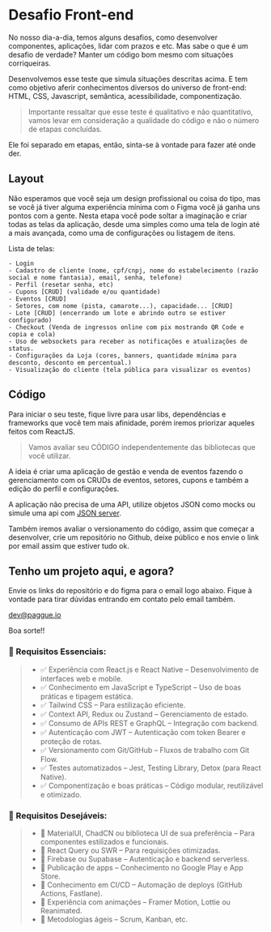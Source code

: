 # Desafio Front-end

No nosso dia-a-dia, temos alguns desafios, como desenvolver componentes, aplicações, lidar com prazos e etc. Mas sabe o que é um desafio de verdade? Manter um código bom mesmo com situações corriqueiras.

Desenvolvemos esse teste que simula situações descritas acima. E tem como objetivo aferir conhecimentos diversos do universo de front-end: HTML, CSS, Javascript, semântica, acessibilidade, componentização.

> Importante ressaltar que esse teste é qualitativo e não quantitativo, vamos levar em consideração a qualidade do código e não o número de etapas concluídas.

Ele foi separado em etapas, então, sinta-se à vontade para fazer até onde der.

## Layout

Não esperamos que você seja um design profissional ou coisa do tipo, mas se você já tiver alguma experiência mínima com o Figma você já ganha uns pontos com a gente.
Nesta etapa você pode soltar a imaginação e criar todas as telas da aplicação, desde uma simples como uma tela de login até a mais avançada, como uma de configurações ou listagem de itens.

Lista de telas:

	- Login
	- Cadastro de cliente (nome, cpf/cnpj, nome do estabelecimento (razão social e nome fantasia), email, senha, telefone)
	- Perfil (resetar senha, etc)
	- Cupons [CRUD] (validade e/ou quantidade)
	- Eventos [CRUD]
	- Setores, com nome (pista, camarote...), capacidade... [CRUD]
	- Lote [CRUD] (encerrando um lote e abrindo outro se estiver configurado)
	- Checkout (Venda de ingressos online com pix mostrando QR Code e copia e cola)
	- Uso de websockets para receber as notificações e atualizações de status.
	- Configurações da Loja (cores, banners, quantidade mínima para desconto, desconto em percentual.)
	- Visualização do cliente (tela pública para visualizar os eventos)

## Código

Para iniciar o seu teste, fique livre para usar libs, dependências e frameworks que você tem mais afinidade, porém iremos priorizar aqueles feitos com ReactJS.

>Vamos avaliar seu CÓDIGO independentemente das bibliotecas que você utilizar.

A ideia é criar uma aplicação de gestão e venda de eventos fazendo o gerenciamento com os CRUDs de eventos, setores, cupons e também a edição do perfil e configurações.

A aplicação não precisa de uma API, utilize objetos JSON como mocks ou simule uma api com [JSON server](https://www.npmjs.com/package/json-server).

Também iremos avaliar o versionamento do código, assim que começar a desenvolver, crie um repositório no Github, deixe público e nos envie o link por email assim que estiver tudo ok.

## Tenho um projeto aqui, e agora?

Envie os links do repositório e do figma para o email logo abaixo.
Fique à vontade para tirar dúvidas entrando em contato pelo email também.

dev@paggue.io

Boa sorte!!

### 🎯 Requisitos Essenciais:
> - ✅ Experiência com React.js e React Native – Desenvolvimento de interfaces web e mobile.
> - ✅ Conhecimento em JavaScript e TypeScript – Uso de boas práticas e tipagem estática.
> - ✅ Tailwind CSS – Para estilização eficiente.
> - ✅ Context API, Redux ou Zustand – Gerenciamento de estado.
> - ✅ Consumo de APIs REST e GraphQL – Integração com backend.
> - ✅ Autenticação com JWT – Autenticação com token Bearer e proteção de rotas.
> - ✅ Versionamento com Git/GitHub – Fluxos de trabalho com Git Flow.
> - ✅ Testes automatizados – Jest, Testing Library, Detox (para React Native).
> - ✅ Componentização e boas práticas – Código modular, reutilizável e otimizado.

### 🚀 Requisitos Desejáveis:
> - 🔹 MaterialUI, ChadCN ou biblioteca UI de sua preferência – Para componentes estilizados e funcionais.
> - 🔹 React Query ou SWR – Para requisições otimizadas.
> - 🔹 Firebase ou Supabase – Autenticação e backend serverless.
> - 🔹 Publicação de apps – Conhecimento no Google Play e App Store.
> - 🔹 Conhecimento em CI/CD – Automação de deploys (GitHub Actions, Fastlane).
> - 🔹 Experiência com animações – Framer Motion, Lottie ou Reanimated.
> - 🔹 Metodologias ágeis – Scrum, Kanban, etc.

